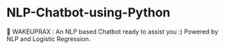 # NLP-Chatbot-using-Python
 🤖 WAKEUPRAX : An NLP based Chatbot ready to assist you :) Powered by NLP and Logistic Regression.
